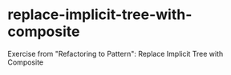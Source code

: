 replace-implicit-tree-with-composite
====================================

Exercise from "Refactoring to Pattern": Replace Implicit Tree with Composite